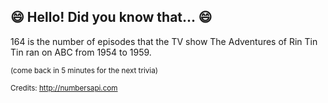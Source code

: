 ## 😄 Hello! Did you know that... 😄
164 is the number of episodes that the TV show The Adventures of Rin Tin Tin ran on ABC from 1954 to 1959.

<sup>(come back in 5 minutes for the next trivia)</sup>


<sup>Credits: http://numbersapi.com</sup>
